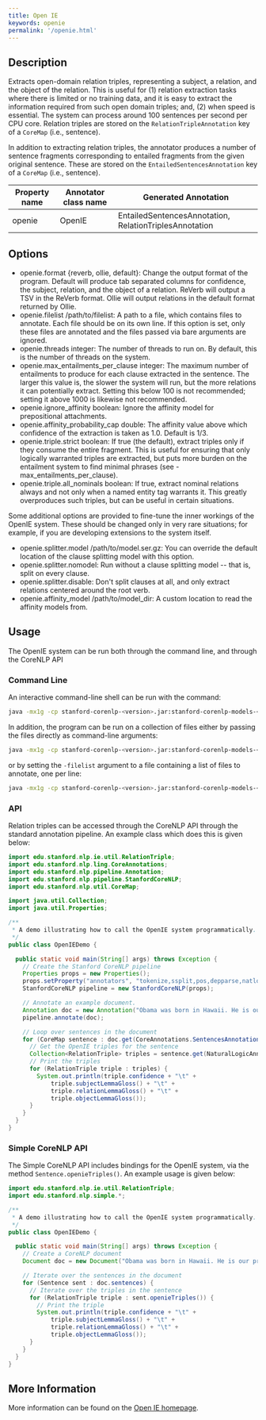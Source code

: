 ```yaml
---
title: Open IE
keywords: openie
permalink: '/openie.html'
---
```


## Description

Extracts open-domain relation triples, representing a subject, a relation, and the
object of the relation.
This is useful for 
  (1) relation extraction tasks where there is limited or no training
data, and it is easy to extract the information required from such open domain triples;
and, 
  (2) when speed is essential. The system can process around 100 sentences per second
  per CPU core.
Relation triples are stored on the `RelationTripleAnnotation` key of a `CoreMap`
(i.e., sentence).

In addition to extracting relation triples, the annotator produces 
a number of sentence fragments corresponding to entailed fragments 
from the given original sentence.
These are stored on the `EntailedSentencesAnnotation` key of a `CoreMap` 
(i.e., sentence).


| Property name | Annotator class name | Generated Annotation |
| --- | --- | --- |
| openie | OpenIE | EntailedSentencesAnnotation, RelationTriplesAnnotation |


## Options

* openie.format	{reverb, ollie, default}: Change the output format of the program. Default will produce tab separated columns for confidence, the subject, relation, and the object of a relation. ReVerb will output a TSV in the ReVerb format. Ollie will output relations in the default format returned by Ollie.
* openie.filelist	/path/to/filelist:	A path to a file, which contains files to annotate. Each file should be on its own line. If this option is set, only these files are annotated and the files passed via bare arguments are ignored.
* openie.threads	integer:	The number of threads to run on. By default, this is the number of threads on the system.
* openie.max_entailments_per_clause	integer:	The maximum number of entailments to produce for each clause extracted in the sentence. The larger this value is, the slower the system will run, but the more relations it can potentially extract. Setting this below 100 is not recommended; setting it above 1000 is likewise not recommended.
* openie.ignore_affinity	boolean:	Ignore the affinity model for prepositional attachments.
* openie.affinity_probability_cap	double:	The affinity value above which confidence of the extraction is taken as 1.0. Default is 1/3.
* openie.triple.strict	boolean:	If true (the default), extract triples only if they consume the entire fragment. This is useful for ensuring that only logically warranted triples are extracted, but puts more burden on the entailment system to find minimal phrases (see -max_entailments_per_clause).
* openie.triple.all_nominals	boolean:	If true, extract nominal relations always and not only when a named entity tag warrants it. This greatly overproduces such triples, but can be useful in certain situations.

Some additional options are provided to fine-tune the inner workings of the
OpenIE system.
These should be changed only in very rare situations; for example, if you are
developing extensions to the system itself.

* openie.splitter.model	/path/to/model.ser.gz:	You can override the default location of the clause splitting model with this option.
* openie.splitter.nomodel:		Run without a clause splitting model -- that is, split on every clause.
* openie.splitter.disable:		Don't split clauses at all, and only extract relations centered around the root verb.
* openie.affinity_model	/path/to/model_dir:	A custom location to read the affinity models from.


## Usage

The OpenIE system can be run both through the command line, and through the
CoreNLP API

### Command Line
An interactive command-line shell can be run with the command:

```bash
java -mx1g -cp stanford-corenlp-<version>.jar:stanford-corenlp-models-<version>.jar edu.stanford.nlp.naturalli.OpenIE
```

In addition, the program can be run on a collection of files either by passing the
files directly as command-line arguments:

```bash
java -mx1g -cp stanford-corenlp-<version>.jar:stanford-corenlp-models-<version>.jar edu.stanford.nlp.naturalli.OpenIE  /path/to/file1  /path/to/file2 
```

or by setting the `-filelist` argument to a file containing a list of files to annotate,
one per line:

```bash
java -mx1g -cp stanford-corenlp-<version>.jar:stanford-corenlp-models-<version>.jar edu.stanford.nlp.naturalli.OpenIE  -filelist /path/to/filelist
```


### API
Relation triples can be accessed through the CoreNLP API through the standard
annotation pipeline.
An example class which does this is given below:

```java
import edu.stanford.nlp.ie.util.RelationTriple;
import edu.stanford.nlp.ling.CoreAnnotations;
import edu.stanford.nlp.pipeline.Annotation;
import edu.stanford.nlp.pipeline.StanfordCoreNLP;
import edu.stanford.nlp.util.CoreMap;

import java.util.Collection;
import java.util.Properties;

/**
 * A demo illustrating how to call the OpenIE system programmatically.
 */
public class OpenIEDemo {

  public static void main(String[] args) throws Exception {
    // Create the Stanford CoreNLP pipeline
    Properties props = new Properties();
    props.setProperty("annotators", "tokenize,ssplit,pos,depparse,natlog,openie");
    StanfordCoreNLP pipeline = new StanfordCoreNLP(props);

    // Annotate an example document.
    Annotation doc = new Annotation("Obama was born in Hawaii. He is our president.");
    pipeline.annotate(doc);

    // Loop over sentences in the document
    for (CoreMap sentence : doc.get(CoreAnnotations.SentencesAnnotation.class)) {
      // Get the OpenIE triples for the sentence
      Collection<RelationTriple> triples = sentence.get(NaturalLogicAnnotations.RelationTriplesAnnotation.class);
      // Print the triples
      for (RelationTriple triple : triples) {
        System.out.println(triple.confidence + "\t" +
            triple.subjectLemmaGloss() + "\t" +
            triple.relationLemmaGloss() + "\t" +
            triple.objectLemmaGloss());
      }
    }
  }
}
```


### Simple CoreNLP API
The Simple CoreNLP API includes bindings for the OpenIE system,
via the method `Sentence.openieTriples()`.
An example usage is given below:

```java
import edu.stanford.nlp.ie.util.RelationTriple;
import edu.stanford.nlp.simple.*;

/**
 * A demo illustrating how to call the OpenIE system programmatically.
 */
public class OpenIEDemo {

  public static void main(String[] args) throws Exception {
    // Create a CoreNLP document
    Document doc = new Document("Obama was born in Hawaii. He is our president.");

    // Iterate over the sentences in the document
    for (Sentence sent : doc.sentences) {
      // Iterate over the triples in the sentence
      for (RelationTriple triple : sent.openieTriples()) {
        // Print the triple
        System.out.println(triple.confidence + "\t" +
            triple.subjectLemmaGloss() + "\t" +
            triple.relationLemmaGloss() + "\t" +
            triple.objectLemmaGloss());
      }
    }
  }
}
```

## More Information
More information can be found on the 
[Open IE homepage](http://nlp.stanford.edu/software/openie.shtml).

